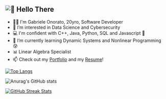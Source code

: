 ##  ![👋 Hello There](https://media3.giphy.com/media/Nx0rz3jtxtEre/giphy.gif?cid=ecf05e47hu61zzfborb7na72mfsan42ytjqknwajhg4hegne&rid=giphy.gif)

- 👨‍💻 I'm Gabriele Onorato, 20yro, Software Developer
- 👀 I’m interested in Data Science and Cybersecurity
- 💻 I'm confident with C++, Java, Python, SQL and Javascript 👾
- 🌱 I’m currently learning Dynamic Systems and Nonlinear Programming 😰
- 📊 Linear Algebra Specialist
- 📫 Check out my [Portfolio](http://www.gabrieleonorato.it/) and my [Resume](https://resume.io/app/resumes/16371710/edit)!

[![Top Langs](https://github-readme-stats.vercel.app/api/top-langs/?username=lapry34&layout=compact&theme=dark)](https://github.com/anuraghazra/github-readme-stats)

![Anurag's GitHub stats](https://github-readme-stats.vercel.app/api?username=lapry34&show_icons=true&theme=dark)

[![GitHub Streak Stats](https://github-readme-streak-stats.herokuapp.com/?user=lapry34&theme=dark)](https://github.com/DenverCoder1/github-readme-streak-stats)


<!---
lapry34/lapry34 is a ✨ special ✨ repository because its `README.md` (this file) appears on your GitHub profile.
You can click the Preview link to take a look at your changes.
--->

